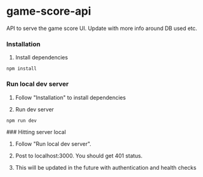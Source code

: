# game-score-api

API to serve the game score UI. Update with more info around DB used etc.

### Installation

1. Install dependencies

```
npm install
```

### Run local dev server

1. Follow "Installation" to install dependencies

2. Run dev server

```
npm run dev
```

### Hitting server local

1. Follow "Run local dev server".

2. Post to localhost:3000. You should get 401 status.

3. This will be updated in the future with authentication and health checks
